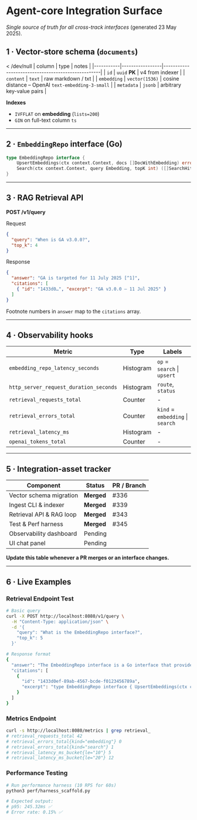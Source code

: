 # Agent-core Integration Surface
*Single source of truth for all cross-track interfaces* (generated 23 May 2025).

## 1 · Vector-store schema (`documents`)
 < /dev/null |  column    | type            | notes                                             |
|-----------|-----------------|---------------------------------------------------|
| `id`      | `uuid` **PK**   | v4 from indexer                                   |
| `content` | `text`          | raw markdown / txt                                |
| `embedding` | `vector(1536)` | cosine distance – OpenAI `text-embedding-3-small` |
| `metadata` | `jsonb`        | arbitrary key-value pairs                         |

**Indexes**
* `IVFFLAT` on **embedding** (`lists=200`)
* `GIN` on full-text column `ts`

---

## 2 · `EmbeddingRepo` interface (Go)
```go
type EmbeddingRepo interface {
    UpsertEmbeddings(ctx context.Context, docs []DocWithEmbedding) error
    Search(ctx context.Context, query Embedding, topK int) ([]SearchHit, error)
}
```

---

## 3 · RAG Retrieval API
**POST /v1/query**

Request
```json
{
  "query": "When is GA v3.0.0?",
  "top_k": 4
}
```

Response
```json
{
  "answer": "GA is targeted for 11 July 2025 [^1]",
  "citations": [
    { "id": "1433d0…", "excerpt": "GA v3.0.0 — 11 Jul 2025" }
  ]
}
```

Footnote numbers in `answer` map to the `citations` array.

---

## 4 · Observability hooks
| Metric | Type | Labels |
|--------|------|--------|
| `embedding_repo_latency_seconds` | Histogram | `op` = `search` \\| `upsert` |
| `http_server_request_duration_seconds` | Histogram | `route`, `status` |
| `retrieval_requests_total` | Counter | - |
| `retrieval_errors_total` | Counter | `kind` = `embedding` \\| `search` |
| `retrieval_latency_ms` | Histogram | - |
| `openai_tokens_total` | Counter | - |

---

## 5 · Integration-asset tracker
| Component | Status | PR / Branch |
|-----------|--------|-------------|
| Vector schema migration | **Merged** | #336 |
| Ingest CLI & indexer | **Merged** | #339 |
| Retrieval API & RAG loop | **Merged** | #343 |
| Test & Perf harness | **Merged** | #345 |
| Observability dashboard | Pending |  |
| UI chat panel | Pending |  |

**Update this table whenever a PR merges or an interface changes.**

---

## 6 · Live Examples

### Retrieval Endpoint Test
```bash
# Basic query
curl -X POST http://localhost:8080/v1/query \
  -H "Content-Type: application/json" \
  -d '{
    "query": "What is the EmbeddingRepo interface?",
    "top_k": 5
  }'

# Response format
{
  "answer": "The EmbeddingRepo interface is a Go interface that provides methods for upserting document embeddings and searching for similar documents using vector similarity [^1]",
  "citations": [
    {
      "id": "1433d0ef-89ab-4567-bcde-f0123456789a",
      "excerpt": "type EmbeddingRepo interface { UpsertEmbeddings(ctx context.Context, docs []DocWithEmbedding) error..."
    }
  ]
}
```

### Metrics Endpoint
```bash
curl -s http://localhost:8080/metrics | grep retrieval_
# retrieval_requests_total 42
# retrieval_errors_total{kind="embedding"} 0
# retrieval_errors_total{kind="search"} 1
# retrieval_latency_ms_bucket{le="10"} 5
# retrieval_latency_ms_bucket{le="20"} 12
```

### Performance Testing
```bash
# Run performance harness (10 RPS for 60s)
python3 perf/harness_scaffold.py

# Expected output:
# p95: 245.32ms ✅
# Error rate: 0.15% ✅
```
